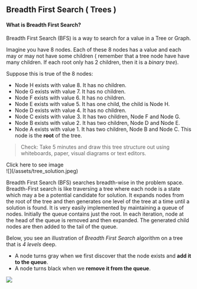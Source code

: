 ## Breadth First Search ( Trees )

#### What is Breadth First Search?

Breadth First Search (BFS) is a way to search for a value in a Tree or Graph.

Imagine you have 8 nodes. Each of these 8 nodes has a value and each may or may not have some children ( remember that a tree node have have many children. If each root only has 2 children, then it is a *binary tree*). 

Suppose this is true of the 8 nodes:
- Node H exists with value 8. It has no children.
- Node G exists with value 7. It has no children.
- Node F exists with value 6. It has no children.
- Node E exists with value 5. It has one child, the child is Node H.
- Node D exists with value 4. It has no children.
- Node C exists with value 3. It has two children, Node F and Node G.
- Node B exists with value 2. It has two children, Node D and Node E.
- Node A exists with value 1. It has two children, Node B and Node C. This node is the **root** of the tree.

> Check: Take 5 minutes and draw this tree structure out using whiteboards, paper, visual diagrams or text editors.

<detail>
   <summary> Click here to see image </summary>
![](/assets/tree_solution.jpeg)   
  
</detail>


Breadth First Search (BFS) searches breadth-wise in the problem space. Breadth-First search is like traversing a tree where each node is a state which may a be a potential candidate for solution. It expands nodes from the root of the tree and then generates one level of the tree at a time until a solution is found. It is very easily implemented by maintaining a queue of nodes. Initially the queue contains just the root. In each iteration, node at the head of the queue is removed and then expanded. The generated child nodes are then added to the tail of the queue.

Below, you see an illustration of *Breadth First Search* algorithm on a tree that is *4 levels* deep.
* A node turns gray when we first discover that the node exists and **add it to the queue**.
* A node turns black when we **remove it from the queue**. 

![](https://camo.githubusercontent.com/2f57e6239884a1a03402912f13c49555dec76d06/68747470733a2f2f75706c6f61642e77696b696d656469612e6f72672f77696b6970656469612f636f6d6d6f6e732f342f34362f416e696d617465645f4246532e676966)
